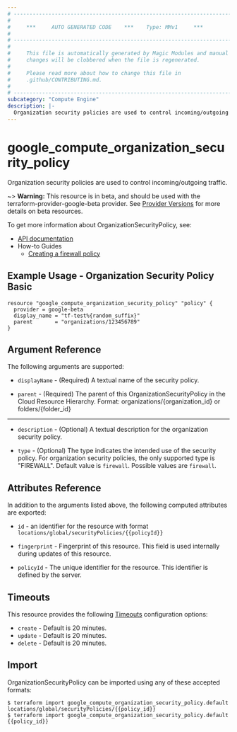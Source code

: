 ```yaml
---
# ----------------------------------------------------------------------------
#
#     ***     AUTO GENERATED CODE    ***    Type: MMv1     ***
#
# ----------------------------------------------------------------------------
#
#     This file is automatically generated by Magic Modules and manual
#     changes will be clobbered when the file is regenerated.
#
#     Please read more about how to change this file in
#     .github/CONTRIBUTING.md.
#
# ----------------------------------------------------------------------------
subcategory: "Compute Engine"
description: |-
  Organization security policies are used to control incoming/outgoing traffic.
---
```


# google\_compute\_organization\_security\_policy

Organization security policies are used to control incoming/outgoing traffic.

\~> **Warning:** This resource is in beta, and should be used with the terraform-provider-google-beta provider.
See [Provider Versions](https://terraform.io/docs/providers/google/guides/provider_versions.html) for more details on beta resources.

To get more information about OrganizationSecurityPolicy, see:

* [API documentation](https://cloud.google.com/compute/docs/reference/rest/beta/organizationSecurityPolicies)
* How-to Guides
  * [Creating a firewall policy](https://cloud.google.com/vpc/docs/using-firewall-policies#create-policy)

## Example Usage - Organization Security Policy Basic

```hcl
resource "google_compute_organization_security_policy" "policy" {
  provider = google-beta
  display_name = "tf-test%{random_suffix}"
  parent       = "organizations/123456789"
}
```

## Argument Reference

The following arguments are supported:

*   `displayName` -
    (Required)
    A textual name of the security policy.

*   `parent` -
    (Required)
    The parent of this OrganizationSecurityPolicy in the Cloud Resource Hierarchy.
    Format: organizations/{organization\_id} or folders/{folder\_id}

***

*   `description` -
    (Optional)
    A textual description for the organization security policy.

*   `type` -
    (Optional)
    The type indicates the intended use of the security policy.
    For organization security policies, the only supported type
    is "FIREWALL".
    Default value is `firewall`.
    Possible values are `firewall`.

## Attributes Reference

In addition to the arguments listed above, the following computed attributes are exported:

*   `id` - an identifier for the resource with format `locations/global/securityPolicies/{{policyId}}`

*   `fingerprint` -
    Fingerprint of this resource. This field is used internally during
    updates of this resource.

*   `policyId` -
    The unique identifier for the resource. This identifier is defined by the server.

## Timeouts

This resource provides the following
[Timeouts](https://developer.hashicorp.com/terraform/plugin/sdkv2/resources/retries-and-customizable-timeouts) configuration options:

* `create` - Default is 20 minutes.
* `update` - Default is 20 minutes.
* `delete` - Default is 20 minutes.

## Import

OrganizationSecurityPolicy can be imported using any of these accepted formats:

```console
$ terraform import google_compute_organization_security_policy.default locations/global/securityPolicies/{{policy_id}}
$ terraform import google_compute_organization_security_policy.default {{policy_id}}
```
